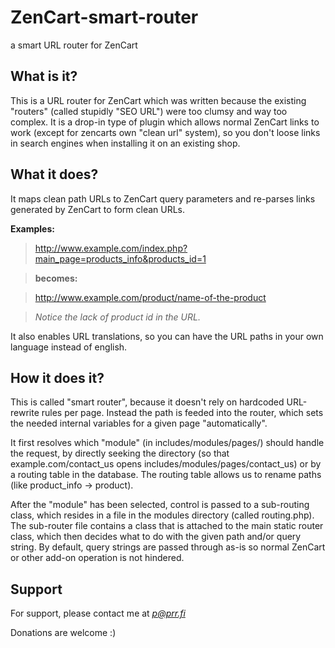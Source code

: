 ZenCart-smart-router
====================

a smart URL router for ZenCart

## What is it?

This is a URL router for ZenCart which was written because the existing "routers" (called stupidly "SEO URL") were too clumsy and way too complex. It is a drop-in type of plugin which allows normal ZenCart links to work (except for zencarts own "clean url" system), so you don't loose links in search engines when installing it on an existing shop.

## What it does?

It maps clean path URLs to ZenCart query parameters and re-parses links generated by ZenCart to form clean URLs.

**Examples:**

> http://www.example.com/index.php?main_page=products_info&products_id=1

> **becomes:**

> http://www.example.com/product/name-of-the-product

> _Notice the lack of product id in the URL._

It also enables URL translations, so you can have the URL paths in your own language instead of english.

## How it does it?

This is called "smart router", because it doesn't rely on hardcoded URL-rewrite rules per page. Instead the path is feeded into the router, which sets the needed internal variables for a given page "automatically".

It first resolves which "module" (in includes/modules/pages/) should handle the request, by directly seeking the directory (so that example.com/contact_us opens includes/modules/pages/contact_us) or by a routing table in the database. The routing table allows us to rename paths (like product_info -> product).

After the "module" has been selected, control is passed to a sub-routing class, which resides in a file in the modules directory (called routing.php). The sub-router file contains a class that is attached to the main static router class, which then decides what to do with the given path and/or query string. By default, query strings are passed through as-is so normal ZenCart or other add-on operation is not hindered.

## Support

For support, please contact me at *p@prr.fi*

Donations are welcome :)